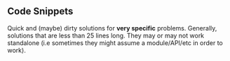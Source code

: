 ## Code Snippets

Quick and (maybe) dirty solutions for **very specific** problems. Generally, solutions that are less than 25 lines long. They may or may not work standalone (i.e sometimes they might assume a module/API/etc in order to work).

